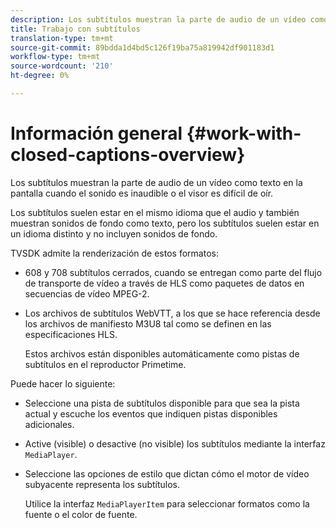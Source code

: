 ```yaml
---
description: Los subtítulos muestran la parte de audio de un vídeo como texto en la pantalla cuando el sonido es inaudible o el visor es difícil de oír.
title: Trabajo con subtítulos
translation-type: tm+mt
source-git-commit: 89bdda1d4bd5c126f19ba75a819942df901183d1
workflow-type: tm+mt
source-wordcount: '210'
ht-degree: 0%

---
```



# Información general {#work-with-closed-captions-overview}

Los subtítulos muestran la parte de audio de un vídeo como texto en la pantalla cuando el sonido es inaudible o el visor es difícil de oír.

Los subtítulos suelen estar en el mismo idioma que el audio y también muestran sonidos de fondo como texto, pero los subtítulos suelen estar en un idioma distinto y no incluyen sonidos de fondo.

TVSDK admite la renderización de estos formatos:

* 608 y 708 subtítulos cerrados, cuando se entregan como parte del flujo de transporte de vídeo a través de HLS como paquetes de datos en secuencias de vídeo MPEG-2.
* Los archivos de subtítulos WebVTT, a los que se hace referencia desde los archivos de manifiesto M3U8 tal como se definen en las especificaciones HLS.

   Estos archivos están disponibles automáticamente como pistas de subtítulos en el reproductor Primetime.

Puede hacer lo siguiente:

* Seleccione una pista de subtítulos disponible para que sea la pista actual y escuche los eventos que indiquen pistas disponibles adicionales.
* Active (visible) o desactive (no visible) los subtítulos mediante la interfaz `MediaPlayer`.
* Seleccione las opciones de estilo que dictan cómo el motor de vídeo subyacente representa los subtítulos.

   Utilice la interfaz `MediaPlayerItem` para seleccionar formatos como la fuente o el color de fuente.
